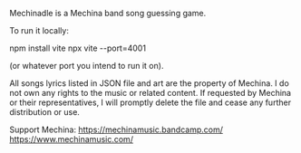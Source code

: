 Mechinadle is a Mechina band song guessing game.

To run it locally:

npm install vite
npx vite --port=4001

(or whatever port you intend to run it on).

All songs lyrics listed in JSON file and art are the property of Mechina. I do not own any rights to the music or related content. If requested by Mechina or their representatives, I will promptly delete the file and cease any further distribution or use.

Support Mechina: 
https://mechinamusic.bandcamp.com/
https://www.mechinamusic.com/
